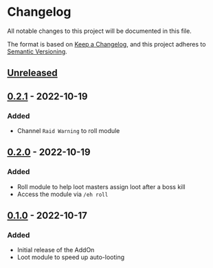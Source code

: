 # Changelog
All notable changes to this project will be documented in this file.

The format is based on [Keep a Changelog](https://keepachangelog.com/en/1.0.0/),
and this project adheres to [Semantic Versioning](https://semver.org/spec/v2.0.0.html).

## [Unreleased]

## [0.2.1] - 2022-10-19
### Added
- Channel `Raid Warning` to roll module

## [0.2.0] - 2022-10-19
### Added
- Roll module to help loot masters assign loot after a boss kill
- Access the module via `/eh roll`

## [0.1.0] - 2022-10-17
### Added
- Initial release of the AddOn
- Loot module to speed up auto-looting

[Unreleased]: https://github.com/rherwig/enhance-addon/compare/0.2.1...HEAD
[0.2.1]: https://github.com/rherwig/enhance-addon/releases/tag/0.2.0...0.2.1
[0.2.0]: https://github.com/rherwig/enhance-addon/releases/tag/0.1.0...0.2.0
[0.1.0]: https://github.com/rherwig/enhance-addon/releases/tag/0.1.0
